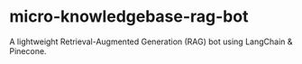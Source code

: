 # micro-knowledgebase-rag-bot
A lightweight Retrieval-Augmented Generation (RAG) bot using LangChain &amp; Pinecone.
